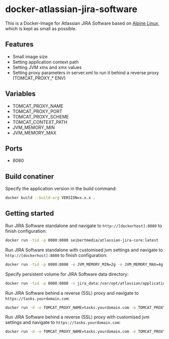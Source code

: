 # docker-atlassian-jira-software

This is a Docker-Image for Atlassian JIRA Software based on [Alpine Linux](http://alpinelinux.org/), which is kept as small as possible.

## Features

* Small image size
* Setting application context path
* Setting JVM xms and xmx values
* Setting proxy parameters in server.xml to run it behind a reverse proxy (TOMCAT_PROXY_* ENV)

## Variables

* TOMCAT_PROXY_NAME
* TOMCAT_PROXY_PORT
* TOMCAT_PROXY_SCHEME
* TOMCAT_CONTEXT_PATH
* JVM_MEMORY_MIN
* JVM_MEMORY_MAX

## Ports
* 8080

## Build conatiner
Specify the application version in the build command:

```bash
docker build --build-arg VERSION=x.x.x .                                                        
```

## Getting started

Run JIRA Software standalone and navigate to `http://[dockerhost]:8080` to finish configuration:

```bash
docker run -tid -p 8080:8080 seibertmedia/atlassian-jira-core:latest
```

Run JIRA Software standalone with customised jvm settings and navigate to `http://[dockerhost]:8080` to finish configuration:

```bash
docker run -tid -p 8080:8080 -e JVM_MEMORY_MIN=2g -e JVM_MEMORY_MAX=4g seibertmedia/atlassian-jira-core:latest
```

Specify persistent volume for JIRA Software data directory:

```bash
docker run -tid -p 8080:8080 -v jira_data:/var/opt/atlassian/application-data/jira seibertmedia/atlassian-jira-core:latest
```

Run JIRA Software behind a reverse (SSL) proxy and navigate to `https://tasks.yourdomain.com`:

```bash
docker run -d -e TOMCAT_PROXY_NAME=tasks.yourdomain.com -e TOMCAT_PROXY_PORT=443 -e TOMCAT_PROXY_SCHEME=https seibertmedia/atlassian-jira-core:latest
```

Run JIRA Software behind a reverse (SSL) proxy with customised jvm settings and navigate to `https://tasks.yourdomain.com`:

```bash
docker run -d -e TOMCAT_PROXY_NAME=tasks.yourdomain.com -e TOMCAT_PROXY_PORT=443 -e TOMCAT_PROXY_SCHEME=https -e JVM_MEMORY_MIN=2g -e JVM_MEMORY_MAX=4g seibertmedia/atlassian-jira-core:latest
```
